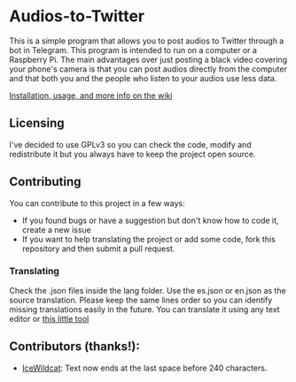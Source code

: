 # Audios-to-Twitter

This is a simple program that allows you to post audios to Twitter through a bot in Telegram. This program is intended to run on a computer or a Raspberry Pi. The main advantages over just posting a black video covering your phone's camera is that you can post audios directly from the computer and that both you and the people who listen to your audios use less data.

[Installation, usage, and more info on the wiki](https://github.com/rogama25/audiosToTwitter/wiki)

## Licensing

I've decided to use GPLv3 so you can check the code, modify and redistribute it but you always have to keep the project open source.

## Contributing

You can contribute to this project in a few ways:

* If you found bugs or have a suggestion but don't know how to code it, create a new issue
* If you want to help translating the project or add some code, fork this repository and then submit a pull request.

### Translating

Check the .json files inside the lang folder. Use the es.json or en.json as the source translation. Please keep the same lines order so you can identify missing translations easily in the future. You can translate it using any text editor or [this little tool](https://github.com/rogama25/minecraft-translation-helper)

## Contributors (thanks!):
* [IceWildcat](https://github.com/IceWildcat): Text now ends at the last space before 240 characters.
